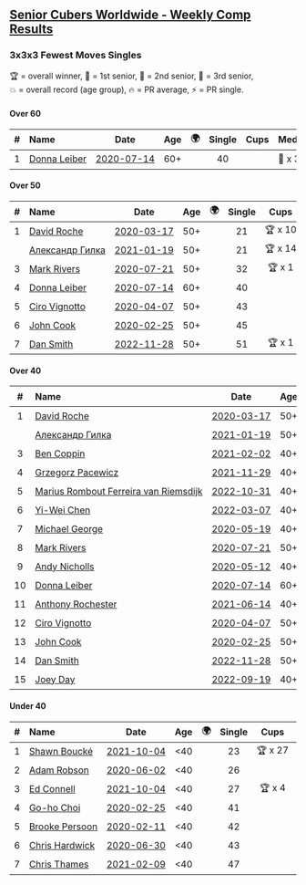 <style>table {white-space: nowrap;}</style>
<link rel="stylesheet" type="text/css" href="/scw-comp/css/flags.css" />

## [Senior Cubers Worldwide - Weekly Comp Results](/scw-comp/results/)
### 3x3x3 Fewest Moves Singles

<span style="white-space: nowrap;">🏆 = overall winner</span>, <span style="white-space: nowrap;">🥇 = 1st senior</span>, <span style="white-space: nowrap;">🥈 = 2nd senior</span>, <span style="white-space: nowrap;">🥉 = 3rd senior</span>, <span style="white-space: nowrap;">💥 = overall record (age group)</span>, <span style="white-space: nowrap;">🔥 = PR average</span>, <span style="white-space: nowrap;">⚡ = PR single</span>.

#### Over 60

| # | Name | Date | Age | 🌍 | Single | Cups | Medals | Achievements | Solution |
| :--: | :-- | :--: | :--: | :--: | :--: | :--: | :-- | :-- | :-- |
| 1 | [Donna Leiber](../../persons/donna_leiber/333fm.md) | [2020-07-14](../../results/2020-07-14/333fm.md) | 60+ | <i class="flag flag-US" /> | 40 |  | 🥈 x 3, 🥉 x 5 | 💥 x 3, ⚡ x 3 | [Desktop](https://www.facebook.com/events/1103134150080209/permalink/1104353729958251) / [Mobile](https://m.facebook.com/events/1103134150080209?view=permalink&id=1104353729958251) |

#### Over 50

| # | Name | Date | Age | 🌍 | Single | Cups | Medals | Achievements | Solution |
| :--: | :-- | :--: | :--: | :--: | :--: | :--: | :-- | :-- | :-- |
| 1 | [David Roche](../../persons/david_roche/333fm.md) | [2020-03-17](../../results/2020-03-17/333fm.md) | 50+ | <i class="flag flag-AU" /> | 21 | 🏆 x 10 | 🥇 x 14, 🥈 x 5, 🥉 x 4 | 💥 x 8, 🔥 x 5, ⚡ x 4 | [Desktop](https://www.facebook.com/events/210706923625115/permalink/211706620191812) / [Mobile](https://m.facebook.com/events/210706923625115?view=permalink&id=211706620191812) |
| | [Александр Гилка](../../persons/александр_гилка/333fm.md) | [2021-01-19](../../results/2021-01-19/333fm.md) | 50+ | <i class="flag flag-UA" /> | 21 | 🏆 x 14 | 🥇 x 14, 🥈 x 1 | 💥 x 3, ⚡ x 4 | [Desktop](https://www.facebook.com/events/208650107637875/permalink/209239197578966) / [Mobile](https://m.facebook.com/events/208650107637875?view=permalink&id=209239197578966) |
| 3 | [Mark Rivers](../../persons/mark_rivers/333fm.md) | [2020-07-21](../../results/2020-07-21/333fm.md) | 50+ | <i class="flag flag-GB" /> | 32 | 🏆 x 1 | 🥇 x 1, 🥈 x 3, 🥉 x 3 | ⚡ x 3 | [Desktop](https://www.facebook.com/events/720490528496412/permalink/724724328073032) / [Mobile](https://m.facebook.com/events/720490528496412?view=permalink&id=724724328073032) |
| 4 | [Donna Leiber](../../persons/donna_leiber/333fm.md) | [2020-07-14](../../results/2020-07-14/333fm.md) | 60+ | <i class="flag flag-US" /> | 40 |  | 🥈 x 3, 🥉 x 5 | 💥 x 3, ⚡ x 3 | [Desktop](https://www.facebook.com/events/1103134150080209/permalink/1104353729958251) / [Mobile](https://m.facebook.com/events/1103134150080209?view=permalink&id=1104353729958251) |
| 5 | [Ciro Vignotto](../../persons/ciro_vignotto/333fm.md) | [2020-04-07](../../results/2020-04-07/333fm.md) | 50+ | <i class="flag flag-IT" /> | 43 |  | 🥉 x 1 | ⚡ x 1 | [Desktop](https://www.facebook.com/events/253518435802861/permalink/253716005783104) / [Mobile](https://m.facebook.com/events/253518435802861?view=permalink&id=253716005783104) |
| 6 | [John Cook](../../persons/john_cook/333fm.md) | [2020-02-25](../../results/2020-02-25/333fm.md) | 50+ | <i class="flag flag-AU" /> | 45 |  | 🥉 x 2 | ⚡ x 3 | [Desktop](https://www.facebook.com/events/215751886207638/permalink/217422122707281) / [Mobile](https://m.facebook.com/events/215751886207638?view=permalink&id=217422122707281) |
| 7 | [Dan Smith](../../persons/dan_smith/333fm.md) | [2022-11-28](../../results/2022-11-28/333fm.md) | 50+ | <i class="flag flag-US" /> | 51 | 🏆 x 1 | 🥇 x 1, 🥈 x 1 | 🔥 x 1, ⚡ x 2 | [Desktop](https://www.facebook.com/events/1289578228502698/permalink/1298016164325571) / [Mobile](https://m.facebook.com/events/1289578228502698?view=permalink&id=1298016164325571) |

#### Over 40

| # | Name | Date | Age | 🌍 | Single | Cups | Medals | Achievements | Solution |
| :--: | :-- | :--: | :--: | :--: | :--: | :--: | :-- | :-- | :-- |
| 1 | [David Roche](../../persons/david_roche/333fm.md) | [2020-03-17](../../results/2020-03-17/333fm.md) | 50+ | <i class="flag flag-AU" /> | 21 | 🏆 x 10 | 🥇 x 14, 🥈 x 5, 🥉 x 4 | 💥 x 8, 🔥 x 5, ⚡ x 4 | [Desktop](https://www.facebook.com/events/210706923625115/permalink/211706620191812) / [Mobile](https://m.facebook.com/events/210706923625115?view=permalink&id=211706620191812) |
| | [Александр Гилка](../../persons/александр_гилка/333fm.md) | [2021-01-19](../../results/2021-01-19/333fm.md) | 50+ | <i class="flag flag-UA" /> | 21 | 🏆 x 14 | 🥇 x 14, 🥈 x 1 | 💥 x 3, ⚡ x 4 | [Desktop](https://www.facebook.com/events/208650107637875/permalink/209239197578966) / [Mobile](https://m.facebook.com/events/208650107637875?view=permalink&id=209239197578966) |
| 3 | [Ben Coppin](../../persons/ben_coppin/333fm.md) | [2021-02-02](../../results/2021-02-02/333fm.md) | 40+ | <i class="flag flag-GB" /> | 23 | 🏆 x 17 | 🥇 x 26, 🥈 x 14, 🥉 x 6 | 💥 x 1, 🔥 x 2, ⚡ x 4 | [Desktop](https://www.facebook.com/events/117342666946735/permalink/117576583590010) / [Mobile](https://m.facebook.com/events/117342666946735?view=permalink&id=117576583590010) |
| 4 | [Grzegorz Pacewicz](../../persons/grzegorz_pacewicz/333fm.md) | [2021-11-29](../../results/2021-11-29/333fm.md) | 40+ | <i class="flag flag-PL" /> | 24 | 🏆 x 17 | 🥇 x 23, 🥈 x 10, 🥉 x 2 | 💥 x 5, 🔥 x 4, ⚡ x 10 | [Desktop](https://www.facebook.com/events/1134079880330044/permalink/1136698750068157) / [Mobile](https://m.facebook.com/events/1134079880330044?view=permalink&id=1136698750068157) |
| 5 | [Marius Rombout Ferreira van Riemsdijk](../../persons/marius_rombout_ferreira_van_riemsdijk/333fm.md) | [2022-10-31](../../results/2022-10-31/333fm.md) | 40+ | <i class="flag flag-BR" /> | 26 | 🏆 x 5 | 🥇 x 5, 🥈 x 7, 🥉 x 1 | 🔥 x 2, ⚡ x 5 | [Desktop](https://www.facebook.com/events/1349291545814894/permalink/1356803365063712) / [Mobile](https://m.facebook.com/events/1349291545814894?view=permalink&id=1356803365063712) |
| 6 | [Yi-Wei Chen](../../persons/yi_wei_chen/333fm.md) | [2022-03-07](../../results/2022-03-07/333fm.md) | 40+ | <i class="flag flag-TW" /> | 27 | 🏆 x 6 | 🥇 x 7, 🥈 x 9, 🥉 x 4 | 🔥 x 2, ⚡ x 6 | [Desktop](https://www.facebook.com/events/1019860768950688/permalink/1025670791703019) / [Mobile](https://m.facebook.com/events/1019860768950688?view=permalink&id=1025670791703019) |
| 7 | [Michael George](../../persons/michael_george/333fm.md) | [2020-05-19](../../results/2020-05-19/333fm.md) | 40+ | <i class="flag flag-GB" /> | 31 |  | 🥇 x 1, 🥈 x 4, 🥉 x 5 | ⚡ x 3 | [Desktop](https://www.facebook.com/events/568280284126471/permalink/569029154051584) / [Mobile](https://m.facebook.com/events/568280284126471?view=permalink&id=569029154051584) |
| 8 | [Mark Rivers](../../persons/mark_rivers/333fm.md) | [2020-07-21](../../results/2020-07-21/333fm.md) | 50+ | <i class="flag flag-GB" /> | 32 | 🏆 x 1 | 🥇 x 1, 🥈 x 3, 🥉 x 3 | ⚡ x 3 | [Desktop](https://www.facebook.com/events/720490528496412/permalink/724724328073032) / [Mobile](https://m.facebook.com/events/720490528496412?view=permalink&id=724724328073032) |
| 9 | [Andy Nicholls](../../persons/andy_nicholls/333fm.md) | [2020-05-12](../../results/2020-05-12/333fm.md) | 40+ | <i class="flag flag-GB" /> | 36 |  | 🥈 x 2, 🥉 x 4 | 🔥 x 1, ⚡ x 2 | [Desktop](https://www.facebook.com/events/2563130363933815/permalink/2563245993922252) / [Mobile](https://m.facebook.com/events/2563130363933815?view=permalink&id=2563245993922252) |
| 10 | [Donna Leiber](../../persons/donna_leiber/333fm.md) | [2020-07-14](../../results/2020-07-14/333fm.md) | 60+ | <i class="flag flag-US" /> | 40 |  | 🥈 x 3, 🥉 x 5 | 💥 x 3, ⚡ x 3 | [Desktop](https://www.facebook.com/events/1103134150080209/permalink/1104353729958251) / [Mobile](https://m.facebook.com/events/1103134150080209?view=permalink&id=1104353729958251) |
| 11 | [Anthony Rochester](../../persons/anthony_rochester/333fm.md) | [2021-06-14](../../results/2021-06-14/333fm.md) | 40+ | <i class="flag flag-AU" /> | 42 |  | 🥈 x 2, 🥉 x 3 | ⚡ x 3 | [Desktop](https://www.facebook.com/events/183961263668092/permalink/187022880028597) / [Mobile](https://m.facebook.com/events/183961263668092?view=permalink&id=187022880028597) |
| 12 | [Ciro Vignotto](../../persons/ciro_vignotto/333fm.md) | [2020-04-07](../../results/2020-04-07/333fm.md) | 50+ | <i class="flag flag-IT" /> | 43 |  | 🥉 x 1 | ⚡ x 1 | [Desktop](https://www.facebook.com/events/253518435802861/permalink/253716005783104) / [Mobile](https://m.facebook.com/events/253518435802861?view=permalink&id=253716005783104) |
| 13 | [John Cook](../../persons/john_cook/333fm.md) | [2020-02-25](../../results/2020-02-25/333fm.md) | 50+ | <i class="flag flag-AU" /> | 45 |  | 🥉 x 2 | ⚡ x 3 | [Desktop](https://www.facebook.com/events/215751886207638/permalink/217422122707281) / [Mobile](https://m.facebook.com/events/215751886207638?view=permalink&id=217422122707281) |
| 14 | [Dan Smith](../../persons/dan_smith/333fm.md) | [2022-11-28](../../results/2022-11-28/333fm.md) | 50+ | <i class="flag flag-US" /> | 51 | 🏆 x 1 | 🥇 x 1, 🥈 x 1 | 🔥 x 1, ⚡ x 2 | [Desktop](https://www.facebook.com/events/1289578228502698/permalink/1298016164325571) / [Mobile](https://m.facebook.com/events/1289578228502698?view=permalink&id=1298016164325571) |
| 15 | [Joey Day](../../persons/joey_day/333fm.md) | [2022-09-19](../../results/2022-09-19/333fm.md) | 40+ | <i class="flag flag-US" /> | 62 |  | 🥉 x 1 | ⚡ x 1 | [Desktop](https://www.facebook.com/events/3238372606482352/permalink/3242299289423017) / [Mobile](https://m.facebook.com/events/3238372606482352?view=permalink&id=3242299289423017) |

#### Under 40

| # | Name | Date | Age | 🌍 | Single | Cups | Medals | Achievements | Solution |
| :--: | :-- | :--: | :--: | :--: | :--: | :--: | :-- | :-- | :-- |
| 1 | [Shawn Boucké](../../persons/shawn_boucke/333fm.md) | [2021-10-04](../../results/2021-10-04/333fm.md) | <40 | <i class="flag flag-US" /> | 23 | 🏆 x 27 |  | 💥 x 1, 🔥 x 2, ⚡ x 8 | [Desktop](https://www.facebook.com/events/382724596896965/permalink/385869249915833) / [Mobile](https://m.facebook.com/events/382724596896965?view=permalink&id=385869249915833) |
| 2 | [Adam Robson](../../persons/adam_robson/333fm.md) | [2020-06-02](../../results/2020-06-02/333fm.md) | <40 | <i class="flag flag-GB" /> | 26 |  |  | ⚡ x 4 | [Desktop](https://www.facebook.com/events/3920457157996941/permalink/3937885802920743) / [Mobile](https://m.facebook.com/events/3920457157996941?view=permalink&id=3937885802920743) |
| 3 | [Ed Connell](../../persons/ed_connell/333fm.md) | [2021-10-04](../../results/2021-10-04/333fm.md) | <40 | <i class="flag flag-IE" /> | 27 | 🏆 x 4 |  | 🔥 x 1, ⚡ x 5 | [Desktop](https://www.facebook.com/events/382724596896965/permalink/387055616463863) / [Mobile](https://m.facebook.com/events/382724596896965?view=permalink&id=387055616463863) |
| 4 | [Go-ho Choi](../../persons/go_ho_choi/333fm.md) | [2020-02-25](../../results/2020-02-25/333fm.md) | <40 | <i class="flag flag-KR" /> | 41 |  |  | ⚡ x 1 | [Desktop](https://www.facebook.com/events/215751886207638/permalink/216681586114668) / [Mobile](https://m.facebook.com/events/215751886207638?view=permalink&id=216681586114668) |
| 5 | [Brooke Persoon](../../persons/brooke_persoon/333fm.md) | [2020-02-11](../../results/2020-02-11/333fm.md) | <40 | <i class="flag flag-US" /> | 42 |  |  | ⚡ x 1 | [Desktop](https://www.facebook.com/groups/1604105099735401/permalink/2138923996253506) / [Mobile](https://m.facebook.com/groups/1604105099735401?view=permalink&id=2138923996253506) |
| 6 | [Chris Hardwick](../../persons/chris_hardwick/333fm.md) | [2020-06-30](../../results/2020-06-30/333fm.md) | <40 | <i class="flag flag-US" /> | 43 |  |  | ⚡ x 1 | [Desktop](https://www.facebook.com/events/1574705676027540/permalink/1578822932282481) / [Mobile](https://m.facebook.com/events/1574705676027540?view=permalink&id=1578822932282481) |
| 7 | [Chris Thames](../../persons/chris_thames/333fm.md) | [2021-02-09](../../results/2021-02-09/333fm.md) | <40 | <i class="flag flag-US" /> | 47 |  |  | 🔥 x 1, ⚡ x 4 | [Desktop](https://www.facebook.com/events/324362745652604/permalink/326810018741210) / [Mobile](https://m.facebook.com/events/324362745652604?view=permalink&id=326810018741210) |


<!-- Global site tag (gtag.js) - Google Analytics -->
<script async src="https://www.googletagmanager.com/gtag/js?id=UA-86348435-3"></script>
<script>window.dataLayer = window.dataLayer || []; function gtag() {dataLayer.push(arguments);} gtag('js', new Date()); gtag('config', 'UA-86348435-3');</script>

